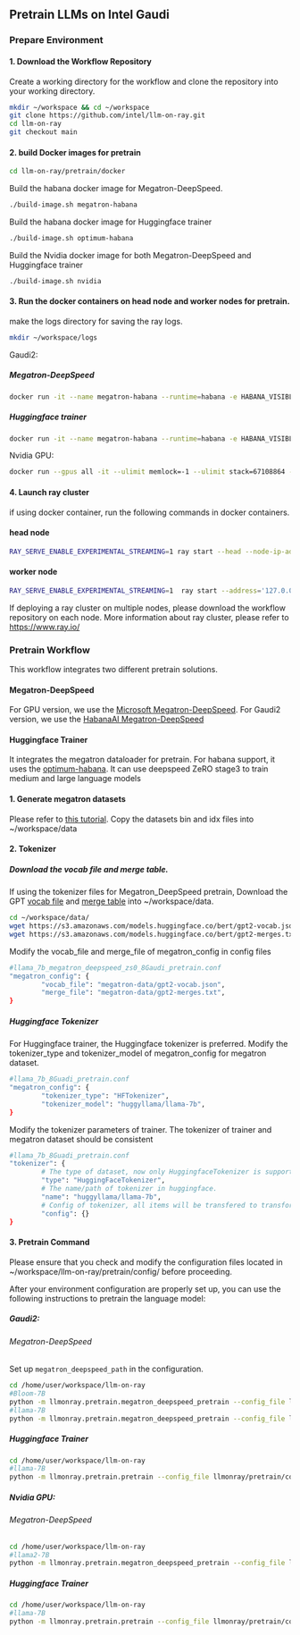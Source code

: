## Pretrain LLMs on Intel Gaudi
### Prepare Environment
#### 1. Download the Workflow Repository
Create a working directory for the workflow and clone the repository into your working directory.
```bash
mkdir ~/workspace && cd ~/workspace
git clone https://github.com/intel/llm-on-ray.git
cd llm-on-ray
git checkout main
```
#### 2. build Docker images for pretrain
```bash
cd llm-on-ray/pretrain/docker
```
Build the habana docker image for Megatron-DeepSpeed.
```bash
./build-image.sh megatron-habana
```
Build the habana docker image for Huggingface trainer
```bash
./build-image.sh optimum-habana
```
Build the Nvidia docker image for both Megatron-DeepSpeed and Huggingface trainer
```bash
./build-image.sh nvidia
```

#### 3. Run the docker containers on head node and worker nodes for pretrain.
make the logs directory for saving the ray logs.
```bash
mkdir ~/workspace/logs
```
Gaudi2:

##### Megatron-DeepSpeed
```bash
docker run -it --name megatron-habana --runtime=habana -e HABANA_VISIBLE_DEVICES=all -e OMPI_MCA_btl_vader_single_copy_mechanism=none -v ~/workspace:/home/user/workspace -v ~/workspace/logs:/tmp --cap-add=sys_nice --net=host --ipc=host llm-ray:megatron-habana
```

##### Huggingface trainer
```bash
docker run -it --name megatron-habana --runtime=habana -e HABANA_VISIBLE_DEVICES=all -e OMPI_MCA_btl_vader_single_copy_mechanism=none -v ~/workspace:/home/user/workspace -v ~/workspace/logs:/tmp --cap-add=sys_nice --net=host --ipc=host llm-ray:optimum-habana
```
Nvidia GPU:
```bash
docker run --gpus all -it --ulimit memlock=-1 --ulimit stack=67108864 --network host --name megatron-nvidia --shm-size=64g -v ~/workspace/logs:/tmp -v ~/workspace:/home/user/workspace llm-ray:nvidia  /bin/bash
```

#### 4. Launch ray cluster
if using docker container, run the following commands in docker containers.
#### head node
```bash
RAY_SERVE_ENABLE_EXPERIMENTAL_STREAMING=1 ray start --head --node-ip-address 127.0.0.1 --ray-debugger-external --dashboard-host='0.0.0.0' --dashboard-port=8265
```
#### worker node
```bash
RAY_SERVE_ENABLE_EXPERIMENTAL_STREAMING=1  ray start --address='127.0.0.1:6379' --ray-debugger-external
```

If deploying a ray cluster on multiple nodes, please download the workflow repository on each node. More information about ray cluster, please refer to https://www.ray.io/

### Pretrain Workflow
This workflow integrates two different pretrain solutions.
#### Megatron-DeepSpeed
For GPU version, we use the [Microsoft Megatron-DeepSpeed](https://github.com/microsoft/Megatron-DeepSpeed). For Gaudi2 version, we use the [HabanaAI Megatron-DeepSpeed](https://github.com/HabanaAI/Model-References/tree/master/PyTorch/nlp/DeepSpeedExamples/Megatron-DeepSpeed)

#### Huggingface Trainer
It integrates the megatron dataloader for pretrain. For habana support, it uses the [optimum-habana](https://github.com/huggingface/optimum-habana). It can use deepspeed ZeRO stage3 to train medium and large language models

#### 1. Generate megatron datasets
Please refer to [this tutorial](https://github.com/intel/e2eAIOK/tree/main/RecDP/pyrecdp/primitives/llmutils/tokenize_and_save). Copy the datasets bin and idx files into ~/workspace/data

#### 2. Tokenizer
##### Download the vocab file and merge table.
If using the tokenizer files for Megatron_DeepSpeed pretrain, Download the GPT [vocab file](https://s3.amazonaws.com/models.huggingface.co/bert/gpt2-vocab.json) and [merge table](https://s3.amazonaws.com/models.huggingface.co/bert/gpt2-merges.txt) into ~/workspace/data.
```bash
cd ~/workspace/data/
wget https://s3.amazonaws.com/models.huggingface.co/bert/gpt2-vocab.json
wget https://s3.amazonaws.com/models.huggingface.co/bert/gpt2-merges.txt 
```
Modify the vocab_file and merge_file of megatron_config in config files
```bash
#llama_7b_megatron_deepspeed_zs0_8Gaudi_pretrain.conf
"megatron_config": {
        "vocab_file": "megatron-data/gpt2-vocab.json",
        "merge_file": "megatron-data/gpt2-merges.txt",
}
```
##### Huggingface Tokenizer
For Huggingface trainer, the Huggingface tokenizer is preferred.
Modify the tokenizer_type and tokenizer_model of megatron_config for megatron dataset.
```bash
#llama_7b_8Guadi_pretrain.conf
"megatron_config": {
        "tokenizer_type": "HFTokenizer",
        "tokenizer_model": "huggyllama/llama-7b",
}
```
Modify the tokenizer parameters of trainer. The tokenizer of trainer and megatron dataset should be consistent
```bash
#llama_7b_8Guadi_pretrain.conf
"tokenizer": {
        # The type of dataset, now only HuggingfaceTokenizer is supported.
        "type": "HuggingFaceTokenizer",
        # The name/path of tokenizer in huggingface.
        "name": "huggyllama/llama-7b",
        # Config of tokenizer, all items will be transfered to transformers.AutoTokenizer.from_pretrained().
        "config": {}
}
```

#### 3. Pretrain Command

Please ensure that you check and modify the configuration files located in ~/workspace/llm-on-ray/pretrain/config/ before proceeding.

After your environment configuration are properly set up, you can use the following instructions to pretrain the language model:

##### Gaudi2:
###### Megatron-DeepSpeed

Set up `megatron_deepspeed_path` in the configuration.

```bash
cd /home/user/workspace/llm-on-ray
#Bloom-7B
python -m llmonray.pretrain.megatron_deepspeed_pretrain --config_file llmonray/pretrain/config/bloom_7b_megatron_deepspeed_zs0_8Gaudi_pretrain.conf
#llama-7B
python -m llmonray.pretrain.megatron_deepspeed_pretrain --config_file llmonray/pretrain/config/llama_7b_megatron_deepspeed_zs0_8Gaudi_pretrain.conf
```

##### Huggingface Trainer
```bash
cd /home/user/workspace/llm-on-ray
#llama-7B
python -m llmonray.pretrain.pretrain --config_file llmonray/pretrain/config/llama_7b_8Guadi_pretrain.conf
```
##### Nvidia GPU:
###### Megatron-DeepSpeed
```bash
cd /home/user/workspace/llm-on-ray
#llama2-7B
python -m llmonray.pretrain.megatron_deepspeed_pretrain --config_file llmonray/pretrain/config/llama2_3b_megatron_deepspeed_zs0_8gpus_pretrain.conf
```
##### Huggingface Trainer
```bash
cd /home/user/workspace/llm-on-ray
#llama-7B
python -m llmonray.pretrain.pretrain --config_file llmonray/pretrain/config/llama_7b_8gpu_pretrain.conf
```
